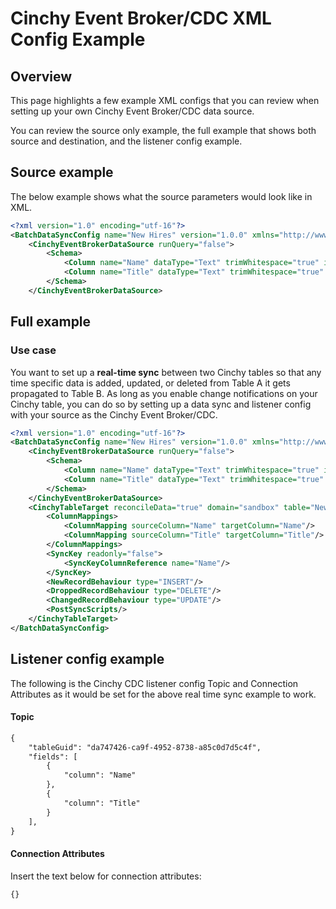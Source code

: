 # Cinchy Event Broker/CDC XML Config Example

## Overview

This page highlights a few example XML configs that you can review when setting up your own Cinchy Event Broker/CDC data source.

You can review the source only example, the full example that shows both source and destination, and the listener config example.

## Source example

The below example shows what the source parameters would look like in XML.

```xml
<?xml version="1.0" encoding="utf-16"?>
<BatchDataSyncConfig name="New Hires" version="1.0.0" xmlns="http://www.cinchy.co">
    <CinchyEventBrokerDataSource runQuery="false">
        <Schema>
            <Column name="Name" dataType="Text" trimWhitespace="true" isMandatory="false" validateData="false"/>
            <Column name="Title" dataType="Text" trimWhitespace="true" isMandatory="false" validateData="false"/>
        </Schema>
    </CinchyEventBrokerDataSource>
```

## Full example

### Use case

You want to set up a **real-time sync** between two Cinchy tables so that any time specific data is added, updated, or deleted from Table A it gets propagated to Table B. As long as you enable change notifications on your Cinchy table, you can do so by setting up a data sync and listener config with your source as the Cinchy Event Broker/CDC.

```xml
<?xml version="1.0" encoding="utf-16"?>
<BatchDataSyncConfig name="New Hires" version="1.0.0" xmlns="http://www.cinchy.co">
    <CinchyEventBrokerDataSource runQuery="false">
        <Schema>
            <Column name="Name" dataType="Text" trimWhitespace="true" isMandatory="false" validateData="false"/>
            <Column name="Title" dataType="Text" trimWhitespace="true" isMandatory="false" validateData="false"/>
        </Schema>
    </CinchyEventBrokerDataSource>
    <CinchyTableTarget reconcileData="true" domain="sandbox" table="New Employees" suppressDuplicateErrors="false" degreeOfParallelism="1">
        <ColumnMappings>
            <ColumnMapping sourceColumn="Name" targetColumn="Name"/>
            <ColumnMapping sourceColumn="Title" targetColumn="Title"/>
        </ColumnMappings>
        <SyncKey readonly="false">
            <SyncKeyColumnReference name="Name"/>
        </SyncKey>
        <NewRecordBehaviour type="INSERT"/>
        <DroppedRecordBehaviour type="DELETE"/>
        <ChangedRecordBehaviour type="UPDATE"/>
        <PostSyncScripts/>
    </CinchyTableTarget>
</BatchDataSyncConfig>
```

## Listener config example

The following is the Cinchy CDC listener config Topic and Connection Attributes as it would be set for the above real time sync example to work.

#### Topic

```xml
{
    "tableGuid": "da747426-ca9f-4952-8738-a85c0d7d5c4f",
    "fields": [
        {
            "column": "Name"
        },
        {
            "column": "Title"
        }
    ],
}
```

#### Connection Attributes

Insert the text below for connection attributes:

```
{}
```
